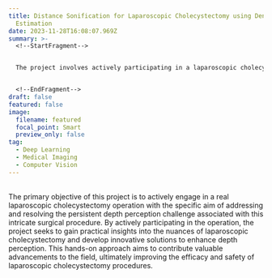 ```yaml
---
title: Distance Sonification for Laparoscopic Cholecystectomy using Dense Depth
  Estimation
date: 2023-11-28T16:08:07.969Z
summary: >-
  <!--StartFragment-->


  The project involves actively participating in a laparoscopic cholecystectomy operation to address and resolve the depth perception challenge associated with this surgical procedure.


  <!--EndFragment-->
draft: false
featured: false
image:
  filename: featured
  focal_point: Smart
  preview_only: false
tag:
  - Deep Learning
  - Medical Imaging
  - Computer Vision
---
```

<!--StartFragment-->

\
The primary objective of this project is to actively engage in a real laparoscopic cholecystectomy operation with the specific aim of addressing and resolving the persistent depth perception challenge associated with this intricate surgical procedure. By actively participating in the operation, the project seeks to gain practical insights into the nuances of laparoscopic cholecystectomy and develop innovative solutions to enhance depth perception. This hands-on approach aims to contribute valuable advancements to the field, ultimately improving the efficacy and safety of laparoscopic cholecystectomy procedures.

<!--EndFragment-->
